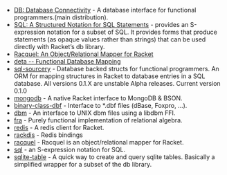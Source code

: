 * [DB: Database Connectivity](https://docs.racket-lang.org/db/index.html) - A database interface for functional programmers.(main distribution).
* [SQL: A Structured Notation for SQL Statements](https://docs.racket-lang.org/sql/index.html) - provides an S-expression notation for a subset of SQL. It provides forms that produce statements (as opaque values rather than strings) that can be used directly with Racket’s db library. 
* [Racquel: An Object/Relational Mapper for Racket](https://docs.racket-lang.org/racquel/index.html)
* [deta -- Functional Database Mapping](https://docs.racket-lang.org/deta/index.html)
* [sql-sourcery](https://github.com/adjkant/sql-sourcery) - Database backed structs for functional programmers. An ORM for mapping structures in Racket to database entries in a SQL database. All versions 0.1.X are unstable Alpha releases. Current version 0.1.0
* [mongodb](https://github.com/jeapostrophe/mongodb) - A native Racket interface to MongoDB & BSON.
* [binary-class-dbf](https://github.com/Kalimehtar/binary-class-dbf) - Interface to *.dbf files (dBase, Foxpro, ...).
* [dbm](https://github.com/jeapostrophe/dbm) - An interface to UNIX dbm files using a libdbm FFI.
* [fra](https://github.com/jeapostrophe/fra) - Purely functional implementation of relational algebra.
* [redis](https://github.com/stchang/redis) - A redis client for Racket.
* [rackdis](https://github.com/eu90h/rackdis) - Redis bindings
* [racquel](https://github.com/brown131/racquel) - Racquel is an object/relational mapper for Racket.
* [sql](https://github.com/rmculpepper/sql) - an S-expression notation for SQL.
* [sqlite-table](https://github.com/jbclements/sqlite-table) - A quick way to create and query sqlite tables. Basically a simplified wrapper for a subset of the db library.